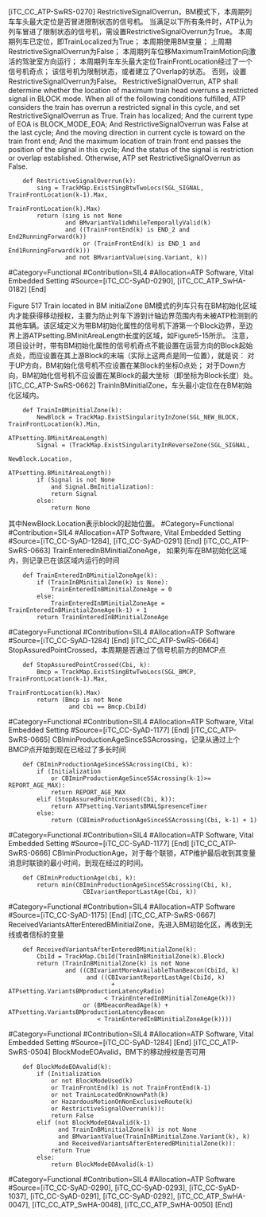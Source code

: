 ﻿
[iTC_CC_ATP-SwRS-0270]
RestrictiveSignalOverrun，BM模式下，本周期列车车头最大定位是否冒进限制状态的信号机。
当满足以下所有条件时，ATP认为列车冒进了限制状态的信号机，需设置RestrictiveSignalOverrun为True。
本周期列车已定位，即TrainLocalized为True；
本周期使用BM变量；
上周期RestrictiveSignalOverrun为False；
本周期列车位移MaximumTrainMotion向激活的驾驶室方向运行；
本周期列车车头最大定位TrainFrontLocation经过了一个信号机奇点；
该信号机为限制状态，或者建立了Overlap的状态。
否则，设置RestrictiveSignalOverrun为False。
RestrictiveSignalOverrun, ATP shall determine whether the location of maximum train head overruns a restricted signal in BLOCK mode.
When all of the following conditions fulfilled, ATP considers the train has overrun a restricted signal in this cycle, and set RestrictiveSignalOverrun as True.
Train has localized;
And the current type of EOA is BLOCK_MODE_EOA;
And RestrictiveSignalOverrun was False at the last cycle;
And the moving direction in current cycle is toward on the train front end;
And the maximum location of train front end passes the position of the signal in this cycle;
And the status of the signal is restriction or overlap established.
Otherwise, ATP set RestrictiveSignalOverrun as False.
```
	def RestrictiveSignalOverrun(k):
	    sing = TrackMap.ExistSingBtwTwoLocs(SGL_SIGNAL, TrainFrontLocation(k-1).Max,
	                                               TrainFrontLocation(k).Max)
	    return (sing is not None
	            and BMvariantValidWhileTemporallyValid(k)
	            and ((TrainFrontEnd(k) is END_2 and End2RunningForward(k))
	                 or (TrainFrontEnd(k) is END_1 and End1RunningForward(k)))
	            and not BMvariantValue(sing.Variant, k))
```
\#Category=Functional
\#Contribution=SIL4
\#Allocation=ATP Software, Vital Embedded Setting
\#Source=[iTC_CC-SyAD-0290], [iTC_CC_ATP_SwHA-0182]
[End]

Figure 517 Train located in BM initialZone
BM模式的列车只有在BM初始化区域内才能获得移动授权，主要为防止列车下游到计轴边界范围内有未被ATP检测到的其他车辆。该区域定义为带BM初始化属性的信号机下游第一个Block边界，至边界上游ATPsetting.BMinitAreaLength长度的区域，如Figure5-15所示。
注意，项目设计时，带有BM初始化属性的信号机奇点不能设置在运营方向的Block起始点处，而应设置在其上游Block的末端（实际上这两点是同一位置），就是说：
对于UP方向，BM初始化信号机不应设置在某Block的坐标0点处；
对于Down方向，BM初始化信号机不应设置在某Block的最大坐标（即坐标为Block长度）处。
[iTC_CC_ATP-SwRS-0662]
TrainInBMinitialZone，车头最小定位在在BM初始化区域内。
```
	def TrainInBMinitialZone(k):
	    NewBlock = TrackMap.ExistSingularityInZone(SGL_NEW_BLOCK, TrainFrontLocation(k).Min,
	                                                           ATPsetting.BMinitAreaLength)
	    Signal = (TrackMap.ExistSingularityInReverseZone(SGL_SIGNAL,
	                                                              NewBlock.Location,
	                                                              ATPsetting.BMinitAreaLength))
	    if (Signal is not None
	        and Signal.BmInitialization):
	        return Signal
	    else:
	        return None
```
其中NewBlock.Location表示block的起始位置。
\#Category=Functional
\#Contribution=SIL4
\#Allocation=ATP Software, Vital Embedded Setting
\#Source=[iTC_CC-SyAD-1284], [iTC_CC-SyAD-0291]
[End]
[iTC_CC_ATP-SwRS-0663]
TrainEnteredInBMinitialZoneAge， 如果列车在BM初始化区域内，则记录已在该区域内运行的时间
```
	def TrainEnteredInBMinitialZoneAge(k):
	    if (TrainInBMinitialZone(k) is None):
	        TrainEnteredInBMinitialZoneAge = 0
	    else:
	        TrainEnteredInBMinitialZoneAge = TrainEnteredInBMinitialZoneAge(k-1) + 1
	    return TrainEnteredInBMinitialZoneAge 
```
\#Category=Functional
\#Contribution=SIL4
\#Allocation=ATP Software
\#Source=[iTC_CC-SyAD-1284]
[End]
[iTC_CC_ATP-SwRS-0664]
StopAssuredPointCrossed，本周期是否通过了信号机前方的BMCP点
```
	def StopAssuredPointCrossed(Cbi, k):
	    Bmcp = TrackMap.ExistSingBtwTwoLocs(SGL_BMCP, TrainFrontLocation(k-1).Max,
	                                               TrainFrontLocation(k).Max)
	    return (Bmcp is not None
	             and cbi == Bmcp.CbiId)
```
\#Category=Functional
\#Contribution=SIL4
\#Allocation=ATP Software, Vital Embedded Setting
\#Source=[iTC_CC-SyAD-1177]
[End]
[iTC_CC_ATP-SwRS-0665]
CBIminProductionAgeSinceSSAcrossing，记录从通过上个BMCP点开始到现在已经过了多长时间
```
	def CBIminProductionAgeSinceSSAcrossing(Cbi, k):
	    if (Initialization
	        or CBIminProductionAgeSinceSSAcrossing(k-1)>= REPORT_AGE_MAX):
	        return REPORT_AGE_MAX
	    elif (StopAssuredPointCrossed(Cbi, k)):
	        return ATPsetting.VariantsBMALSpresenceTimer
	    else:
	        return (CBIminProductionAgeSinceSSAcrossing(Cbi, k-1) + 1)
```
\#Category=Functional
\#Contribution=SIL4
\#Allocation=ATP Software, Vital Embedded Setting
\#Source=[iTC_CC-SyAD-1177]
[End]
[iTC_CC_ATP-SwRS-0666]
CBIminProductionAge，对于每个联锁，ATP维护最后收到其变量消息时联锁的最小时间，到现在经过的时间。
```
	def CBIminProductionAge(cbi, k):
	    return min(CBIminProductionAgeSinceSSAcrossing(Cbi, k),
	                 CBIvariantReportLastAge(Cbi, k))
```
\#Category=Functional
\#Contribution=SIL4
\#Allocation=ATP Software
\#Source=[iTC_CC-SyAD-1175]
[End]
[iTC_CC_ATP-SwRS-0667]
ReceivedVariantsAfterEnteredBMinitialZone，先进入BM初始化区，再收到无线或者信标的变量
```
	def ReceivedVariantsAfterEnteredBMinitialZone(k):
	    CbiId = TrackMap.CbiId(TrainInBMinitialZone(k).Block)
	    return (TrainInBMinitialZone(k) is not None
	            and ((CBIvariantMoreAvailableThanBeacon(CbiId, k)
	                  and ((CBIvariantReportLastAge(CbiId, k)
	                         + ATPsetting.VariantsBMproductionLatencyRadio)
	                       < TrainEnteredInBMinitialZoneAge(k)))
	                 or (BMbeaconReadAge(k) + ATPsetting.VariantsBMproductionLatencyBeacon
	                     < TrainEnteredInBMinitialZoneAge(k))))
```
\#Category=Functional
\#Contribution=SIL4
\#Allocation=ATP Software, Vital Embedded Setting
\#Source=[iTC_CC-SyAD-1284]
[End]
[iTC_CC_ATP-SwRS-0504]
BlockModeEOAvalid，BM下的移动授权是否可用
```
	def BlockModeEOAvalid(k):
	    if (Initialization
	        or not BlockModeUsed(k)
	        or TrainFrontEnd(k) is not TrainFrontEnd(k-1)
	        or not TrainLocatedOnKnownPath(k)
	        or HazardousMotionOnNonExclusiveRoute(k)
	        or RestrictiveSignalOverrun(k)):
	        return False
	    elif (not BlockModeEOAvalid(k-1)
	          and TrainInBMinitialZone(k) is not None
	          and BMvariantValue(TrainInBMinitialZone.Variant(k), k)
	          and ReceivedVariantsAfterEnteredBMinitialZone(k)):
	        return True
	    else:
	        return BlockModeEOAvalid(k-1)
```
\#Category=Functional
\#Contribution=SIL4
\#Allocation=ATP Software
\#Source=[iTC_CC-SyAD-0290], [iTC_CC-SyAD-0293], [iTC_CC-SyAD-1037], [iTC_CC-SyAD-0291], [iTC_CC-SyAD-0292], [iTC_CC_ATP_SwHA-0047], [iTC_CC_ATP_SwHA-0048], [iTC_CC_ATP_SwHA-0050]
[End]
